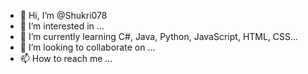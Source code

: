 - 👋 Hi, I’m @Shukri078
- 👀 I’m interested in ...
- 🌱 I’m currently learning C#, Java, Python, JavaScript, HTML, CSS...
- 💞️ I’m looking to collaborate on ...
- 📫 How to reach me ...

<!---
Shukri078/Shukri078 is a ✨ special ✨ repository because its `README.md` (this file) appears on your GitHub profile.
You can click the Preview link to take a look at your changes.
--->
